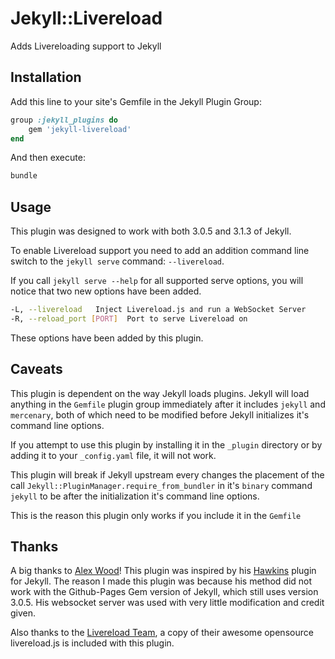 # Jekyll::Livereload

Adds Livereloading support to Jekyll

## Installation

Add this line to your site's Gemfile in the Jekyll Plugin Group:

```ruby
group :jekyll_plugins do
    gem 'jekyll-livereload'
end
```

And then execute:

```bash
bundle
```

## Usage

This plugin was designed to work with both 3.0.5 and 3.1.3 of Jekyll.

To enable Livereload support you need to add an addition command line switch to the
`jekyll serve` command: `--livereload`.

If you call `jekyll serve --help` for all supported serve options, you will notice
that two new options have been added.

```bash
-L, --livereload   Inject Livereload.js and run a WebSocket Server
-R, --reload_port [PORT]  Port to serve Livereload on
```

These options have been added by this plugin.

## Caveats

This plugin is dependent on the way Jekyll loads plugins.
Jekyll will load anything in the `Gemfile` plugin group immediately after it
includes `jekyll` and `mercenary`, both of which need to be modified before
Jekyll initializes it's command line options.

If you attempt to use this plugin by installing it in the `_plugin` directory
or by adding it to your `_config.yaml` file, it will not work.

This plugin will break if Jekyll upstream every changes the placement of the call
`Jekyll::PluginManager.require_from_bundler` in it's `binary` command `jekyll` to
be after the initialization it's command line options.

This is the reason this plugin only works if you include it in the `Gemfile`

## Thanks

A big thanks to [Alex Wood](https://github.com/awood)! This plugin was
inspired by his [Hawkins](https://github.com/awood/hawkins) plugin for Jekyll.
The reason I made this plugin was because his method did not work with the
Github-Pages Gem version of Jekyll, which still uses version 3.0.5.
His websocket server was used with very little modification and credit given.

Also thanks to the [Livereload Team](https://github.com/livereload), a copy of
their awesome opensource livereload.js is included with this plugin.
